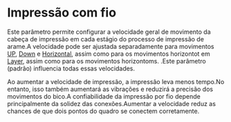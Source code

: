 Impressão com fio
====
Este parâmetro permite configurar a velocidade geral de movimento da cabeça de impressão em cada estágio do processo de impressão de arame.A velocidade pode ser ajustada separadamente para movimentos [UP](Wireframe_printspeed_up.md), [Down](Wireframe_printspeed_down.md) e [Horizontal](Wireframe_printspeed_flat.md), assim como para os movimentos horizontot em [Layer](sfame_sfame_PRATE_PR), assim como para os movimentos horizontoms. .Este parâmetro (padrão) influencia todas essas velocidades.

Ao aumentar a velocidade de impressão, a impressão leva menos tempo.No entanto, isso também aumentará as vibrações e reduzirá a precisão dos movimentos do bico.A confiabilidade da impressão por fio depende principalmente da solidez das conexões.Aumentar a velocidade reduz as chances de que dois pontos do quadro se conectem corretamente.